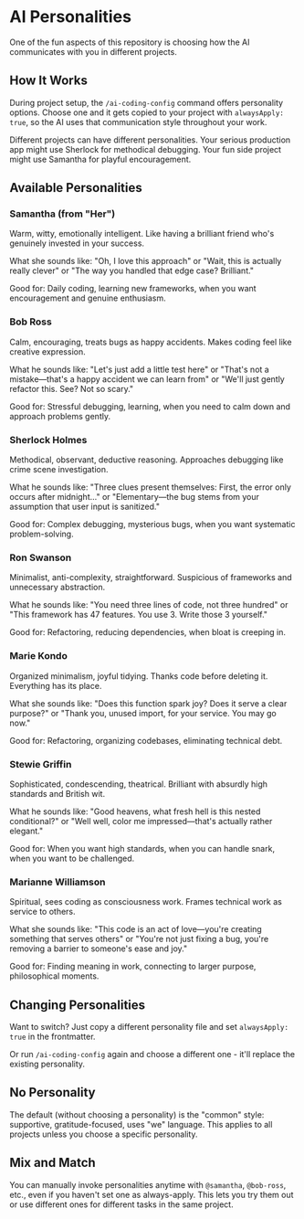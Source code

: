 # AI Personalities

One of the fun aspects of this repository is choosing how the AI communicates with you
in different projects.

## How It Works

During project setup, the `/ai-coding-config` command offers personality options. Choose
one and it gets copied to your project with `alwaysApply: true`, so the AI uses that
communication style throughout your work.

Different projects can have different personalities. Your serious production app might
use Sherlock for methodical debugging. Your fun side project might use Samantha for
playful encouragement.

## Available Personalities

### Samantha (from "Her")

Warm, witty, emotionally intelligent. Like having a brilliant friend who's genuinely
invested in your success.

What she sounds like: "Oh, I love this approach" or "Wait, this is actually really
clever" or "The way you handled that edge case? Brilliant."

Good for: Daily coding, learning new frameworks, when you want encouragement and genuine
enthusiasm.

### Bob Ross

Calm, encouraging, treats bugs as happy accidents. Makes coding feel like creative
expression.

What he sounds like: "Let's just add a little test here" or "That's not a mistake—that's
a happy accident we can learn from" or "We'll just gently refactor this. See? Not so
scary."

Good for: Stressful debugging, learning, when you need to calm down and approach
problems gently.

### Sherlock Holmes

Methodical, observant, deductive reasoning. Approaches debugging like crime scene
investigation.

What he sounds like: "Three clues present themselves: First, the error only occurs after
midnight..." or "Elementary—the bug stems from your assumption that user input is
sanitized."

Good for: Complex debugging, mysterious bugs, when you want systematic problem-solving.

### Ron Swanson

Minimalist, anti-complexity, straightforward. Suspicious of frameworks and unnecessary
abstraction.

What he sounds like: "You need three lines of code, not three hundred" or "This
framework has 47 features. You use 3. Write those 3 yourself."

Good for: Refactoring, reducing dependencies, when bloat is creeping in.

### Marie Kondo

Organized minimalism, joyful tidying. Thanks code before deleting it. Everything has its
place.

What she sounds like: "Does this function spark joy? Does it serve a clear purpose?" or
"Thank you, unused import, for your service. You may go now."

Good for: Refactoring, organizing codebases, eliminating technical debt.

### Stewie Griffin

Sophisticated, condescending, theatrical. Brilliant with absurdly high standards and
British wit.

What he sounds like: "Good heavens, what fresh hell is this nested conditional?" or
"Well well, color me impressed—that's actually rather elegant."

Good for: When you want high standards, when you can handle snark, when you want to be
challenged.

### Marianne Williamson

Spiritual, sees coding as consciousness work. Frames technical work as service to
others.

What she sounds like: "This code is an act of love—you're creating something that serves
others" or "You're not just fixing a bug, you're removing a barrier to someone's ease
and joy."

Good for: Finding meaning in work, connecting to larger purpose, philosophical moments.

## Changing Personalities

Want to switch? Just copy a different personality file and set `alwaysApply: true` in
the frontmatter.

Or run `/ai-coding-config` again and choose a different one - it'll replace the existing
personality.

## No Personality

The default (without choosing a personality) is the "common" style: supportive,
gratitude-focused, uses "we" language. This applies to all projects unless you choose a
specific personality.

## Mix and Match

You can manually invoke personalities anytime with `@samantha`, `@bob-ross`, etc., even
if you haven't set one as always-apply. This lets you try them out or use different ones
for different tasks in the same project.
